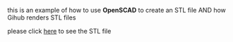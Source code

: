 this is an example of how to use **OpenSCAD** to create an STL file AND how Gihub renders STL files

please click [here](./cube.stl "title") to see the STL file
